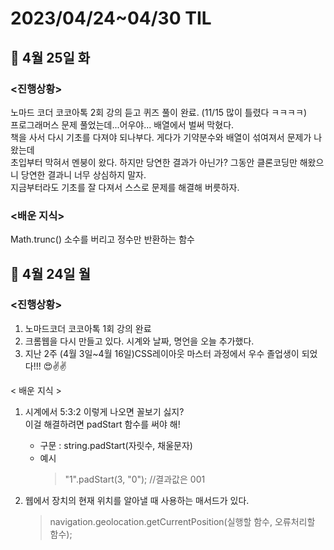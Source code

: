 <h1>2023/04/24~04/30 TIL</H1>

<h2>📝 4월 25일 화 </h2>
<h3><진행상황></h3>
노마드 코더 코코아톡 2회 강의 듣고 퀴즈 풀이 완료. (11/15 많이 틀렸다 ㅋㅋㅋㅋ) <br>
프로그래머스 문제 풀었는데...어우야... 배열에서 벌써 막혔다. <br>
책을 사서 다시 기초를 다져야 되나부다. 게다가 기약분수와 배열이 섞여져서 문제가 나왔는데 <br>
초입부터 막혀서 멘붕이 왔다. 하지만 당연한 결과가 아닌가? 그동안 클론코딩만 해왔으니 당연한 결과니 너무 상심하지 말자.<br>
지금부터라도 기초를 잘 다져서 스스로 문제를 해결해 버릇하자.<br>

<h3><배운 지식></h3>
Math.trunc() 소수를 버리고 정수만 반환하는 함수 


<h2>📝 4월 24일 월 </h2>

<h3><진행상황></h3>

1. 노마드코더 코코아톡 1회 강의 완료
2. 크롬웹을 다시 만들고 있다. 시계와 날짜, 명언을 오늘 추가했다.
3. 지난 2주 (4월 3일~4월 16일)CSS레이아웃 마스터 과정에서 우수 졸업생이 되었다!!! 😍✌️✌️
   <br>

< 배운 지식 >

1. 시계에서 5:3:2 이렇게 나오면 꼴보기 싫지?
   <br>이걸 해결하려면 padStart 함수를 써야 해!

   - 구문 : string.padStart(자릿수, 채울문자)
   - 예시
     > "1".padStart(3, "0"); //결과값은 001

2. 웹에서 장치의 현재 위치를 알아낼 때 사용하는 매서드가 있다.

   > navigation.geolocation.getCurrentPosition(실행할 함수, 오류처리할 함수);
